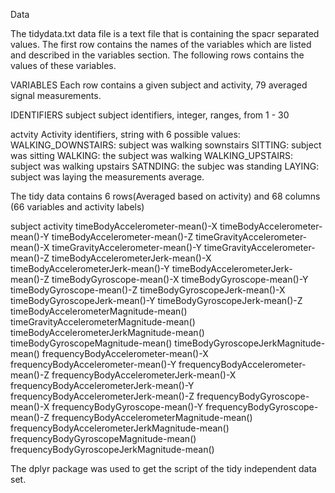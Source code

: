 Data

The tidydata.txt data file is a text file that is containing the spacr separated values.
The first row contains the names of the variables which are listed and described in the variables section.
The following rows contains the values of these variables.

VARIABLES
Each row contains a given subject and activity, 79 averaged signal measurements.

IDENTIFIERS
subject
subject identifiers, integer, ranges, from 1 - 30

actvity
Activity identifiers, string with 6 possible values:
WALKING_DOWNSTAIRS: subject was walking sownstairs
SITTING: subject was sitting
WALKING: the subject was walking
WALKING_UPSTAIRS: subject was walking upstairs
SATNDING: the subjec was standing
LAYING: subject was laying the measurements average.

The tidy data contains 6 rows(Averaged based on activity) and 68 columns (66 variables and activity labels)

subject activity timeBodyAccelerometer-mean()-X
timeBodyAccelerometer-mean()-Y timeBodyAccelerometer-mean()-Z
timeGravityAccelerometer-mean()-X timeGravityAccelerometer-mean()-Y
timeGravityAccelerometer-mean()-Z timeBodyAccelerometerJerk-mean()-X
timeBodyAccelerometerJerk-mean()-Y timeBodyAccelerometerJerk-mean()-Z
timeBodyGyroscope-mean()-X timeBodyGyroscope-mean()-Y
timeBodyGyroscope-mean()-Z timeBodyGyroscopeJerk-mean()-X
timeBodyGyroscopeJerk-mean()-Y timeBodyGyroscopeJerk-mean()-Z
timeBodyAccelerometerMagnitude-mean()
timeGravityAccelerometerMagnitude-mean()
timeBodyAccelerometerJerkMagnitude-mean() timeBodyGyroscopeMagnitude-mean()
timeBodyGyroscopeJerkMagnitude-mean() frequencyBodyAccelerometer-mean()-X
 frequencyBodyAccelerometer-mean()-Y frequencyBodyAccelerometer-mean()-Z
 frequencyBodyAccelerometerJerk-mean()-X
frequencyBodyAccelerometerJerk-mean()-Y
frequencyBodyAccelerometerJerk-mean()-Z frequencyBodyGyroscope-mean()-X
 frequencyBodyGyroscope-mean()-Y frequencyBodyGyroscope-mean()-Z
 frequencyBodyAccelerometerMagnitude-mean()
frequencyBodyAccelerometerJerkMagnitude-mean()
frequencyBodyGyroscopeMagnitude-mean()
frequencyBodyGyroscopeJerkMagnitude-mean()

The dplyr package was used to get the script of the tidy independent data set.
